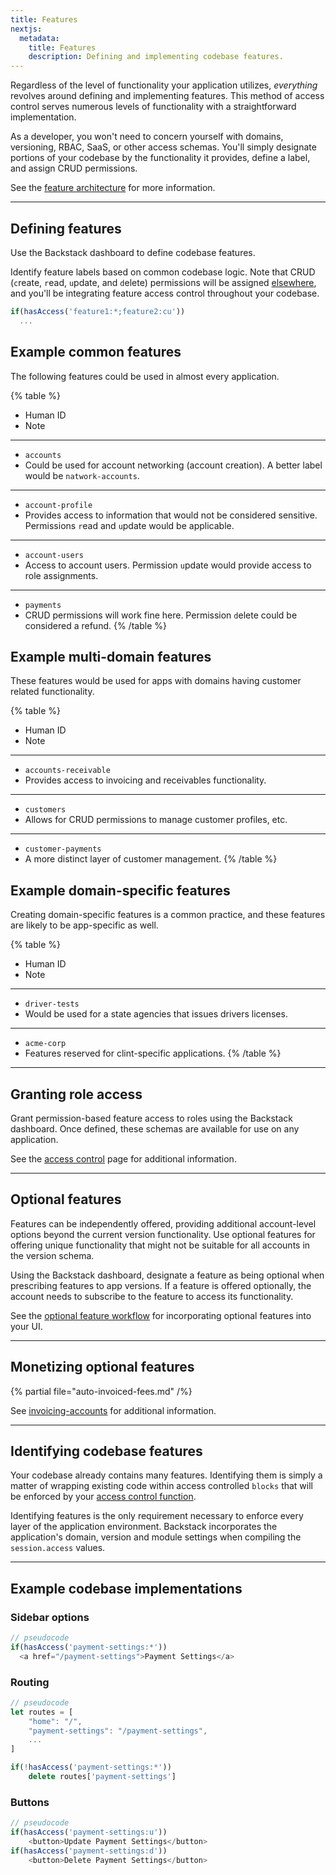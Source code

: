 ```yaml
---
title: Features
nextjs:
  metadata:
    title: Features
    description: Defining and implementing codebase features.
---
```


Regardless of the level of functionality your application utilizes, _everything_ revolves around defining and implementing features. This method of access control serves numerous levels of functionality with a straightforward implementation.

As a developer, you won't need to concern yourself with domains, versioning, RBAC, SaaS, or other access schemas. You'll simply designate portions of your codebase by the functionality it provides, define a label, and assign CRUD permissions.


See the [feature architecture](/docs/architecture#features) for more information.

---

## Defining features

Use the Backstack dashboard to define codebase features. 

Identify feature labels based on common codebase logic. Note that CRUD (`c`reate, `r`ead, `u`pdate, and `d`elete) permissions will be assigned [elsewhere](/docs/access-control), and you'll be integrating feature access control throughout your codebase.

```javascript
if(hasAccess('feature1:*;feature2:cu'))
  ...
```


## Example common features

The following features could be used in almost every application.

{% table %}
* Human ID
* Note
---
* `accounts`
* Could be used for account networking (account creation). A better label would be `natwork-accounts`.
---
* `account-profile`
* Provides access to information that would not be considered sensitive. Permissions `r`ead and `u`pdate would be applicable.
---
* `account-users`
* Access to account users. Permission `u`pdate would provide access to role assignments.
---
* `payments`
* CRUD permissions will work fine here. Permission `d`elete could be considered a refund.
{% /table %}


## Example multi-domain features

These features would be used for apps with domains having customer related functionality. 

{% table %}
* Human ID
* Note
---
* `accounts-receivable`
* Provides access to invoicing and receivables functionality.
---
* `customers`
* Allows for CRUD permissions to manage customer profiles, etc.
---
* `customer-payments`
* A more distinct layer of customer management.
{% /table %}


## Example domain-specific features

Creating domain-specific features is a common practice, and these features are likely to be app-specific as well.

{% table %}
* Human ID
* Note
---
* `driver-tests`
* Would be used for a state agencies that issues drivers licenses.
---
* `acme-corp`
* Features reserved for clint-specific applications.
{% /table %}


---

## Granting role access

Grant permission-based feature access to roles using the Backstack dashboard. Once defined, these schemas are available for use on any application.

See the [access control](/docs/access-control) page for additional information.

---

## Optional features

Features can be independently offered, providing additional account-level options beyond the current version functionality. Use optional features for offering unique functionality that might not be suitable for all accounts in the version schema.

Using the Backstack dashboard, designate a feature as being optional when prescribing features to app versions. If a feature is offered optionally, the account needs to subscribe to the feature to access its functionality.

See the [optional feature workflow](/docs/optional-features) for incorporating optional features into your UI.

---

## Monetizing optional features

{% partial file="auto-invoiced-fees.md" /%}

See [invoicing-accounts](/docs/account-invoicing) for additional information.

---


## Identifying codebase features


Your codebase already contains many features. Identifying them is simply a matter of wrapping existing code within access controlled `blocks` that will be enforced by your [access control function]().

Identifying features is the only requirement necessary to enforce every layer of the application environment. Backstack incorporates the application's domain, version and module settings when compiling the `session.access` values.


---

## Example codebase implementations

### Sidebar options

```js
// pseudocode
if(hasAccess('payment-settings:*'))
  <a href="/payment-settings">Payment Settings</a>
```


### Routing

```js
// pseudocode
let routes = [
	"home": "/",
	"payment-settings": "/payment-settings",
	...
]

if(!hasAccess('payment-settings:*'))
	delete routes['payment-settings']
```

### Buttons

```js
// pseudocode
if(hasAccess('payment-settings:u'))
	<button>Update Payment Settings</button>
if(hasAccess('payment-settings:d'))
	<button>Delete Payment Settings</button>
```